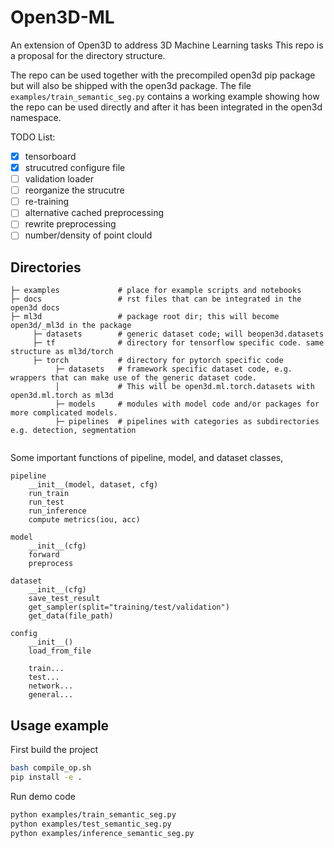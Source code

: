 
# Open3D-ML
An extension of Open3D to address 3D Machine Learning tasks
This repo is a proposal for the directory structure.

The repo can be used together with the precompiled open3d pip package but will also be shipped with the open3d package.
The file ```examples/train_semantic_seg.py``` contains a working example showing how the repo can be used directly and after it has been integrated in the open3d namespace.

TODO List:
- [x] tensorboard
- [x] strucutred configure file
- [ ] validation loader
- [ ] reorganize the strucutre 
- [ ] re-training
- [ ] alternative cached preprocessing
- [ ] rewrite preprocessing
- [ ] number/density of point clould

## Directories

```
├─ examples             # place for example scripts and notebooks
├─ docs                 # rst files that can be integrated in the open3d docs
├─ ml3d                 # package root dir; this will become open3d/_ml3d in the package
     ├─ datasets        # generic dataset code; will beopen3d.datasets
     ├─ tf              # directory for tensorflow specific code. same structure as ml3d/torch
     ├─ torch           # directory for pytorch specific code
          ├─ datasets   # framework specific dataset code, e.g. wrappers that can make use of the generic dataset code.
          │             # This will be open3d.ml.torch.datasets with open3d.ml.torch as ml3d
          ├─ models     # modules with model code and/or packages for more complicated models.
          ├─ pipelines  # pipelines with categories as subdirectories e.g. detection, segmentation
          
```

Some important functions of pipeline, model, and dataset classes,
```
pipeline
	__init__(model, dataset, cfg)
	run_train
	run_test
	run_inference
	compute metrics(iou, acc)

model
	__init__(cfg)
	forward
	preprocess         

dataset
	__init__(cfg)
	save_test_result
	get_sampler(split="training/test/validation")
	get_data(file_path)

config
	__init__()
	load_from_file

	train...
	test...
	network...
	general...
```

## Usage example

First build the project
```bash
bash compile_op.sh
pip install -e .
```


Run demo code
```bash
python examples/train_semantic_seg.py
python examples/test_semantic_seg.py
python examples/inference_semantic_seg.py
```

